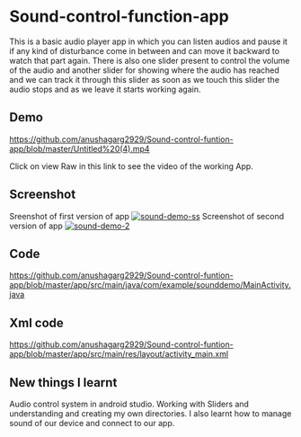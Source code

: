 
# Sound-control-function-app

This is a basic audio player app in which you can listen audios and pause it if any kind of disturbance come in between and can move it backward to watch that part again.
There is also one slider present to control the volume of the audio and another slider for showing where the audio has reached and we can track it through this slider as soon as we touch this slider the audio stops and as we leave it starts working again.


## Demo

https://github.com/anushagarg2929/Sound-control-funtion-app/blob/master/Untitled%20(4).mp4

Click on view Raw in this link to see the video of the working App.


## Screenshot
Sreenshot of first version of app
<a href="https://ibb.co/2Z3CC3D"><img src="https://i.ibb.co/2Z3CC3D/sound-demo-ss.png" alt="sound-demo-ss" border="0"></a>
Screenshot of second version of app
<a href="https://ibb.co/vdKYMmH"><img src="https://i.ibb.co/vdKYMmH/sound-demo-2.png" alt="sound-demo-2" border="0"></a>
## Code

https://github.com/anushagarg2929/Sound-control-funtion-app/blob/master/app/src/main/java/com/example/sounddemo/MainActivity.java
## Xml code

https://github.com/anushagarg2929/Sound-control-funtion-app/blob/master/app/src/main/res/layout/activity_main.xml
## New things I learnt

Audio control system in android studio. Working with Sliders and understanding and creating my own directories. I also learnt how to manage sound of our device and connect to our app.
